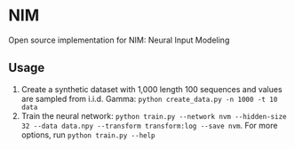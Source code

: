 # NIM
Open source implementation for NIM: Neural Input Modeling

## Usage

1. Create a synthetic dataset with 1,000 length 100 sequences and values are sampled from i.i.d. Gamma: `python create_data.py -n 1000 -t 10 data`
2. Train the neural network: `python train.py --network nvm --hidden-size 32 --data data.npy --transform transform:log --save nvm`. For more options, run `python train.py --help`
